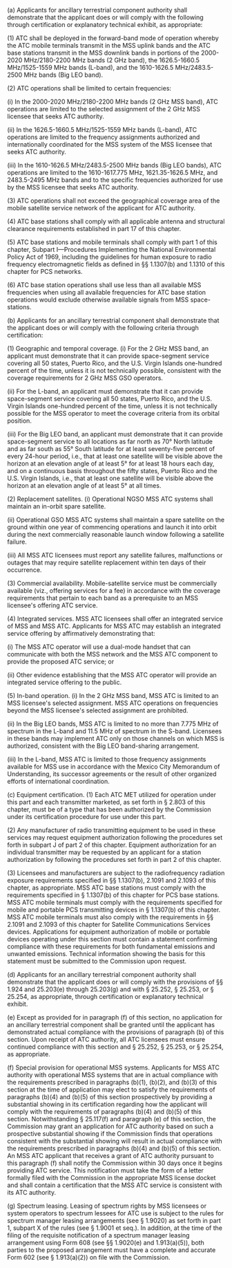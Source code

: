 (a) Applicants for ancillary terrestrial component authority shall demonstrate that the applicant does or will comply with the following through certification or explanatory technical exhibit, as appropriate:

(1) ATC shall be deployed in the forward-band mode of operation whereby the ATC mobile terminals transmit in the MSS uplink bands and the ATC base stations transmit in the MSS downlink bands in portions of the 2000-2020 MHz/2180-2200 MHz bands (2 GHz band), the 1626.5-1660.5 MHz/1525-1559 MHz bands (L-band), and the 1610-1626.5 MHz/2483.5-2500 MHz bands (Big LEO band).
                

(2) ATC operations shall be limited to certain frequencies:

(i) In the 2000-2020 MHz/2180-2200 MHz bands (2 GHz MSS band), ATC operations are limited to the selected assignment of the 2 GHz MSS licensee that seeks ATC authority.

(ii) In the 1626.5-1660.5 MHz/1525-1559 MHz bands (L-band), ATC operations are limited to the frequency assignments authorized and internationally coordinated for the MSS system of the MSS licensee that seeks ATC authority.

(iii) In the 1610-1626.5 MHz/2483.5-2500 MHz bands (Big LEO bands), ATC operations are limited to the 1610-1617.775 MHz, 1621.35-1626.5 MHz, and 2483.5-2495 MHz bands and to the specific frequencies authorized for use by the MSS licensee that seeks ATC authority.

(3) ATC operations shall not exceed the geographical coverage area of the mobile satellite service network of the applicant for ATC authority.

(4) ATC base stations shall comply with all applicable antenna and structural clearance requirements established in part 17 of this chapter.

(5) ATC base stations and mobile terminals shall comply with part 1 of this chapter, Subpart I—Procedures Implementing the National Environmental Policy Act of 1969, including the guidelines for human exposure to radio frequency electromagnetic fields as defined in §§ 1.1307(b) and 1.1310 of this chapter for PCS networks.

(6) ATC base station operations shall use less than all available MSS frequencies when using all available frequencies for ATC base station operations would exclude otherwise available signals from MSS space-stations.

(b) Applicants for an ancillary terrestrial component shall demonstrate that the applicant does or will comply with the following criteria through certification:

(1) Geographic and temporal coverage. (i) For the 2 GHz MSS band, an applicant must demonstrate that it can provide space-segment service covering all 50 states, Puerto Rico, and the U.S. Virgin Islands one-hundred percent of the time, unless it is not technically possible, consistent with the coverage requirements for 2 GHz MSS GSO operators.

(ii) For the L-band, an applicant must demonstrate that it can provide space-segment service covering all 50 states, Puerto Rico, and the U.S. Virgin Islands one-hundred percent of the time, unless it is not technically possible for the MSS operator to meet the coverage criteria from its orbital position.

(iii) For the Big LEO band, an applicant must demonstrate that it can provide space-segment service to all locations as far north as 70° North latitude and as far south as 55° South latitude for at least seventy-five percent of every 24-hour period, i.e., that at least one satellite will be visible above the horizon at an elevation angle of at least 5° for at least 18 hours each day, and on a continuous basis throughout the fifty states, Puerto Rico and the U.S. Virgin Islands, i.e., that at least one satellite will be visible above the horizon at an elevation angle of at least 5° at all times.

(2) Replacement satellites. (i) Operational NGSO MSS ATC systems shall maintain an in-orbit spare satellite.

(ii) Operational GSO MSS ATC systems shall maintain a spare satellite on the ground within one year of commencing operations and launch it into orbit during the next commercially reasonable launch window following a satellite failure.

(iii) All MSS ATC licensees must report any satellite failures, malfunctions or outages that may require satellite replacement within ten days of their occurrence.

(3) Commercial availability. Mobile-satellite service must be commercially available (viz., offering services for a fee) in accordance with the coverage requirements that pertain to each band as a prerequisite to an MSS licensee's offering ATC service.

(4) Integrated services. MSS ATC licensees shall offer an integrated service of MSS and MSS ATC. Applicants for MSS ATC may establish an integrated service offering by affirmatively demonstrating that:

(i) The MSS ATC operator will use a dual-mode handset that can communicate with both the MSS network and the MSS ATC component to provide the proposed ATC service; or

(ii) Other evidence establishing that the MSS ATC operator will provide an integrated service offering to the public.

(5) In-band operation. (i) In the 2 GHz MSS band, MSS ATC is limited to an MSS licensee's selected assignment. MSS ATC operations on frequencies beyond the MSS licensee's selected assignment are prohibited.

(ii) In the Big LEO bands, MSS ATC is limited to no more than 7.775 MHz of spectrum in the L-band and 11.5 MHz of spectrum in the S-band. Licensees in these bands may implement ATC only on those channels on which MSS is authorized, consistent with the Big LEO band-sharing arrangement.
                

(iii) In the L-band, MSS ATC is limited to those frequency assignments available for MSS use in accordance with the Mexico City Memorandum of Understanding, its successor agreements or the result of other organized efforts of international coordination.

(c) Equipment certification. (1) Each ATC MET utilized for operation under this part and each transmitter marketed, as set forth in § 2.803 of this chapter, must be of a type that has been authorized by the Commission under its certification procedure for use under this part.

(2) Any manufacturer of radio transmitting equipment to be used in these services may request equipment authorization following the procedures set forth in subpart J of part 2 of this chapter. Equipment authorization for an individual transmitter may be requested by an applicant for a station authorization by following the procedures set forth in part 2 of this chapter.

(3) Licensees and manufacturers are subject to the radiofrequency radiation exposure requirements specified in §§ 1.1307(b), 2.1091 and 2.1093 of this chapter, as appropriate. MSS ATC base stations must comply with the requirements specified in § 1.1307(b) of this chapter for PCS base stations. MSS ATC mobile terminals must comply with the requirements specified for mobile and portable PCS transmitting devices in § 1.1307(b) of this chapter. MSS ATC mobile terminals must also comply with the requirements in §§ 2.1091 and 2.1093 of this chapter for Satellite Communications Services devices. Applications for equipment authorization of mobile or portable devices operating under this section must contain a statement confirming compliance with these requirements for both fundamental emissions and unwanted emissions. Technical information showing the basis for this statement must be submitted to the Commission upon request.

(d) Applicants for an ancillary terrestrial component authority shall demonstrate that the applicant does or will comply with the provisions of §§ 1.924 and 25.203(e) through 25.203(g) and with § 25.252, § 25.253, or § 25.254, as appropriate, through certification or explanatory technical exhibit.

(e) Except as provided for in paragraph (f) of this section, no application for an ancillary terrestrial component shall be granted until the applicant has demonstrated actual compliance with the provisions of paragraph (b) of this section. Upon receipt of ATC authority, all ATC licensees must ensure continued compliance with this section and § 25.252, § 25.253, or § 25.254, as appropriate.

(f) Special provision for operational MSS systems. Applicants for MSS ATC authority with operational MSS systems that are in actual compliance with the requirements prescribed in paragraphs (b)(1), (b)(2), and (b)(3) of this section at the time of application may elect to satisfy the requirements of paragraphs (b)(4) and (b)(5) of this section prospectively by providing a substantial showing in its certification regarding how the applicant will comply with the requirements of paragraphs (b)(4) and (b)(5) of this section. Notwithstanding § 25.117(f) and paragraph (e) of this section, the Commission may grant an application for ATC authority based on such a prospective substantial showing if the Commission finds that operations consistent with the substantial showing will result in actual compliance with the requirements prescribed in paragraphs (b)(4) and (b)(5) of this section. An MSS ATC applicant that receives a grant of ATC authority pursuant to this paragraph (f) shall notify the Commission within 30 days once it begins providing ATC service. This notification must take the form of a letter formally filed with the Commission in the appropriate MSS license docket and shall contain a certification that the MSS ATC service is consistent with its ATC authority.

(g) Spectrum leasing. Leasing of spectrum rights by MSS licensees or system operators to spectrum lessees for ATC use is subject to the rules for spectrum manager leasing arrangements (see § 1.9020) as set forth in part 1, subpart X of the rules (see § 1.9001 et seq.). In addition, at the time of the filing of the requisite notification of a spectrum manager leasing arrangement using Form 608 (see §§ 1.9020(e) and 1.913(a)(5)), both parties to the proposed arrangement must have a complete and accurate Form 602 (see § 1.913(a)(2)) on file with the Commission.

